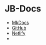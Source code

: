 # JB-Docs

- [MkDocs](https://www.mkdocs.org/)
- [GitHub](https://github.com/)
- [Netlify](https://www.netlify.com/)
- 